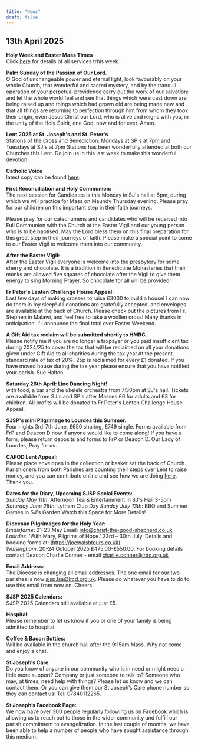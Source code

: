 ```yaml
---
title: "News"
draft: false
---
```

## 13th April 2025

**Holy Week and Easter Mass Times**  
Click [here](/feasts-intentions) for details of all services trhis week.  

**Palm Sunday of the Passion of Our Lord.**  
O God of unchangeable power and eternal light, look favourably on your whole Church, that wonderful and sacred mystery, and by the tranquil operation of your perpetual providence carry out the work of our salvation: and let the whole world feel and see that things which were cast down are being raised up and things which had grown old are being made new and that all things are returning to perfection through him from whom they took their origin, even Jesus Christ our Lord, who is alive and reigns with you, in the unity of the Holy Spirit, one God, now and for ever. Amen.

**Lent 2025 at St. Joseph's and St. Peter's**  
Stations of the Cross and Benediction:
Mondays at SP's at 7pm and Tuesdays at SJ's at 7pm
Stations has been wonderfully attended at both our Churches this Lent. Do join us in this last week to make this wonderful devotion.

**Catholic Voice**  
latest copy can be found [here](https://issuu.com/cathcom/docs/lancaster_voice_april_2025).

**First Reconciliation and Holy Communion:**  
The next session for Candidates is this Monday in SJ's hall at 6pm, during which we will practice for Mass on Maundy Thursday evening. Please pray for our children on this important step in their faith journeys.  

Please pray for our catechumens and candidates who will be received into Full Communion with the Church at the Easter Vigil and our young person who is to be baptised. May the Lord bless them on this final preparation for this great step in their journeys of faith. Please make a special point to come to our Easter Vigil to welcome them into our community.

**After the Easter Vigil:**  
After the Easter Vigil everyone is welcome into the presbytery for some sherry and chocolate. It is a tradition in Benedictine Monasteries that their monks are allowed five squares of chocolate after the Vigil to give them energy to sing Morning Prayer. So chocolate for all will be provided!

**Fr Peter's Lenten Challenge House Appeal:**  
Last few days of making crosses to raise £3000 to build a house! I can now do them in my sleep! All donations are gratefully accepted, and envelopes are available at the back of Church. Please check out the pictures from Fr. Stephen in Malawi, and feel free to take a woollen cross! Many thanks in anticipation. I'll announce the final total over Easter Weekend.

**A Gift Aid tax reclaim will be submitted shortly to HMRC.**  
Please notify me if you are no longer a taxpayer or you paid insufficient tax during 2024/25 to cover the tax that will be reclaimed on all your donations given under Gift Aid to all charities during the tax year.At the present standard rate of tax of 20%, 25p is reclaimed for every £1 donated. If you have moved house during the tax year please ensure that you have notified your parish. Sue Halton.

**Saturday 26th April: Line Dancing Night!**  
with food, a bar and the ukelele orchestra from 7:30pm at SJ's hall. Tickets are available from SJ's and SP's after Masses £6 for adults and £3 for children. All profits will be donated to Fr Peter's Lenten Challenge House Appeal.

**SJSP's mini Pilgrimage to Lourdes this Summer.**  
Four nights 3rd-7th June, £650 sharing, £749 single. Forms available from FrP and Deacon D now if anyone would like to come along! If you have a form, please return deposits and forms to FrP or Deacon D. Our Lady of Lourdes, Pray for us.  

**CAFOD Lent Appeal:**  
Please place envelopes in the collection or basket sat the back of Church. Parishioners from both Parishes are counting their steps over Lent to raise money, and you can contribute online and see how we are doing [here](https://parishes.walk.cafod.org.uk/fundraising/st-joseph-and-st-peters-big-lent-walk). Thank you.

**Dates for the Diary, Upcoming SJSP Social Events:**  
*Sunday May 11th*: Afternoon Tea & Entertainment in SJ's Hall 3-5pm
*Saturday June 28th*: Lytham Club Day
*Sunday July 13th*: BBQ and Summer Games in SJ's Garden
Watch this Space for More Details!

**Diocesan Pilgrimages for the Holy Year:**  
*Lindisfarne*: 21-23 May Email: [info@christ-the-good-shepherd.co.uk](mailto:info@christ-the-good-shepherd.co.uk)  
*Lourdes*: 'With Mary, Pilgrims of Hope.' 23rd – 30th July. Details and booking forms at: [(https://joewalshtours.co.uk)](https://joewalshtours.co.uk)  
*Walsingham*: 20-24 October 2025 £475.00-£550.00. For booking details contact Deacon Charlie Conner - email [charlie.conner@lrdc.org.uk](mailto:charlie.conner@lrdc.org.uk)  

**Email Address:**  
The Diocese is changing all email addresses. The one email for our two parishes is now [sjsp.lsa@lrcd.org.uk](mailto:sjsp.lsa@lrcd.org.uk). Please do whatever you have to do to use this email from now on. Cheers.  

**SJSP 2025 Calendars:**  
SJSP 2025 Calendars still available at just £5.  

**Hospital:**  
Please remember to let us know if you or one of your family is being admitted to hospital.

**Coffee & Bacon Butties:**  
Will be available in the church hall after the 9:15am Mass. Why not come and enjoy a chat.

**St Joseph’s Care:**  
Do you know of anyone in our community who is in need or might need a little more support? Company or just someone to talk to? Someone who may, at times, need help with things? Please let us know and we can contact them. Or you can give them our St Joseph’s Care phone number so they can contact us: Tel: 07840112265.

**St Joseph’s Facebook Page:**  
We now have over 300 people regularly following us on [Facebook](https://www.facebook.com/pages/St-Josephs-Roman-Catholic-Church-Ansdell/230000653837017) which is allowing us to reach out to those in the wider community and fulfill our parish commitment to evangelization. In the last couple of months, we have been able to help a number of people who have sought assistance through this medium.
